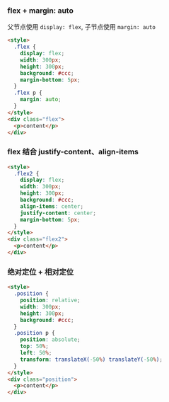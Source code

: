 <!--
abbrlink: 468zxcwa
-->

### flex + margin: auto

父节点使用 `display: flex`, 子节点使用 `margin: auto`

```html
<style>
  .flex {
    display: flex;
    width: 300px;
    height: 300px;
    background: #ccc;
    margin-bottom: 5px;
  }
  .flex p {
    margin: auto;
  }
</style>
<div class="flex">
  <p>content</p>
</div>
```

### flex 结合 justify-content、align-items

```html
<style>
  .flex2 {
    display: flex;
    width: 300px;
    height: 300px;
    background: #ccc;
    align-items: center;
    justify-content: center;
    margin-bottom: 5px;
  }
</style>
<div class="flex2">
  <p>content</p>
</div>
```

### 绝对定位 + 相对定位

```html
<style>
  .position {
    position: relative;
    width: 300px;
    height: 300px;
    background: #ccc;
  }
  .position p {
    position: absolute;
    top: 50%;
    left: 50%;
    transform: translateX(-50%) translateY(-50%);
  }
</style>
<div class="position">
  <p>content</p>
</div>
```